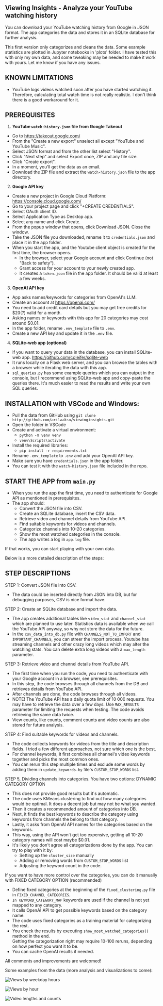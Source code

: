 ## Viewing Insights - Analyze your YouTube watching history

You can download your YouTube watching history from Google in JSON format.
The app categories the data and stores it in an SQLite database for further analysis.

This first version only categorizes and cleans the data. Some example statistics are plotted in Jupyter notebooks in 'plots' folder.
I have tested this with only my own data, and some tweaking may be needed to make it work with yours. Let me know if you have any issues.

## KNOWN LIMITATIONS
- YouTube logs videos watched soon after you have started watching it. Therefore, calculating total watch time is not really realistic. I don't think there is a good workaround for it.


## PREREQUISITES
1. **YouTube `watch-history.json` file from Google Takeout**
  - Go to https://takeout.google.com/
  - From the "Create a new export" unselect all except "YouTube and YouTube Music".
  - Select JSON format and from the other list select "History".
  - Click "Next step" and select Export once, ZIP and any file size.
  - Click "Create export".
  - In a moment, you'll get the data as an email. 
  - Download the ZIP file and extract the `watch-history.json` file to the app directory.

2. **Google API key**
  - Create a new project in Google Cloud Platform: https://console.cloud.google.com/
  - Go to your project page and click "+CREATE CREDENTIALS".
  - Select OAuth client ID.
  - Select Application Type as Desktop app.
  - Select any name and click Create.
  - From the popup window that opens, click Download JSON. Close the window.
  - Take the JSON file you downloaded, rename it to `credentials.json` and place it in the app folder.
  - When you start the app, and the Youtube client object is created for the first time, the browser opens. 
    - In the browser, select your Google account and click Continue (not "Back to safety"). 
    - Grant access for your account to your newly created app.
    - It creates a `token.json` file in the app folder. It should be valid at least a few weeks.

3. **OpenAI API key**
  - App asks names/keywords for categories from OpenAI's LLM. 
  - Create an account at https://openai.com/
  - You need to add credit card details but you may get free credits for $20(?) valid for a month.
  - Asking names or keywords with this app for 20 categories may cost around $0.01.
  - In the app folder, rename `.env_template` file to `.env`.
  - Create a new API key and update it in the `.env` file. 

4. **SQLite-web app (optional)**
  - If you want to query your data in the database, you can install SQLite-web app. https://github.com/coleifer/sqlite-web
  - It runs locally on a Flask web server, and you can browse the tables with a browser while iterating the data with this app. 
  - `sql_queries.py` has some example queries which you can output in the console, but I recommend 
    using SQLite-web app and copy-paste the queries there. It's much easier to read the results and write your own SQL queries.


## INSTALLATION with VSCode and Windows:
  - Pull the data from GitHub using `git clone http://github.com/arilaakso/viewinginsights.git`
  - Open the folder in VSCode
  - Create and activate a virtual environment:
    - `python -m venv venv`
    - `venv\Scripts\activate`
  - Install the required libraries:
    - `pip install -r requirements.txt`
  - Rename `.env_template` to `.env` and add your OpenAI API key.
  - Make sure you have `credentials.json` in the app folder.
  - You can test it with the `watch-history.json` file included in the repo.
  
## START THE APP from `main.py`
  - When you run the app the first time, you need to authenticate for Google API as mentioned in prerequisites.
  - The app should:
    - Convert the JSON file into CSV.
    - Create an SQLite database, insert the CSV data.
    - Retrieve video and channel details from YouTube API.
    - Find suitable keywords for videos and channels.
    - Categorize channels into 10-20 categories.
    - Show the most watched categories in the console.
    - The app writes a log in `app.log` file.

If that works, you can start playing with your own data. 

Below is a more detailed description of the steps:

## STEP DESCRIPTIONS
STEP 1: Convert JSON file into CSV.
 - The data could be inserted directly from JSON into DB, but for debugging purposes, CSV is nice format have.

STEP 2: Create an SQLite database and import the data.
 - The app creates additional tables like `video_stat` and `channel_stat` which are planned to use later. Statistics data is available when we call the YouTube API anyway, so why not store the data for the future. 
- In the `csv_data_into_db.py` file with `CHANNELS_NOT_TO_IMPORT` and `IMPORTANT_CHANNELS`, you can streer the import process. Youtube has streaming channels and other crazy long videos which may alter the watching stats. You can delete extra long videos with a `max_length` parameter.

STEP 3: Retrieve video and channel details from YouTube API.
 - The first time when you run the code, you need to authenticate with your Google account in a browser, see prerequisites.
 - In this step, the code browses through all channels from the DB and retrieves details from YouTube API.
 - After channels are done, the code browses through all videos. 
 - NOTE! The YouTube API has a daily quota limit of 10 000 requests. You may have to retrieve the data over a few days. Use `MAX_RESULTS` parameter for limiting the requests when testing. The code avoids retrieving the same data twice.
 - View counts, like counts, comment counts and video counts are also stored for future analysis.

STEP 4: Find suitable keywords for videos and channels.
 - The code collects keywords for videos from the title and description fields. I tried a few different approaches, not sure which one is the best.
 - For channel keywords, it first combines all channel's video keywords together and picks the most common ones.
 - You can rerun this step multiple times and exclude some words by adding them in `update_keywords.by` file's `CUSTOM_STOP_WORDS` list.

STEP 5, Dividing channels into categories. You have two options:
DYNAMIC CATEGORY OPTION
 - This does not provide good results but it's automatic.
 - The code uses KMeans clustering to find out how many categories would be optimal. It does a decent job but may not be what you wanted.
 - Then it creates a recommended amount of categories into DB.
 - Next, it finds the best keywords to describe the category using keywords from channels the belong to that category.
 - Lastly, it asks from OpenAI API names for the categories based on the keywords.
 - This way, using the API won't get too expensive, getting all 10-20 category names will cost maybe $0.01.
 - It's likely you don't agree all categorizations done by the app. You can try to play with it by:
   - Setting up the `cluster_size` manually 
   - Adding or removing words from `CUSTOM_STOP_WORDS` list
   - Adjusting the keyword count in the code.

If you want to have more control over the categories, you can do it manually with
FIXED CATEGORY OPTION (recommended)
 - Define fixed categories at the beginning of the `fixed_clustering.py` file in `FIXED_CHANNEL_CATEGORIES`.
 - `In KEYWORD_CATEGORY_MAP` keywords are used if the channel is not yet mapped to any category. 
 - It calls OpenAI API to get possible keywords based on the category name.
 - The code uses fixed categories as a training material for categorizing the rest.
 - You check the results by executing `show_most_watched_categories()` method in the end.  
   Getting the categorization right may require 10-100 reruns, depending on how perfect you want it to be.
 - You can cache OpenAI results if needed.

All comments and improvements are welcomed!

Some examples from the data (more analysis and visualizations to come):

![Views by weekday hours](images/views_by_weekday_hours.png?raw=true)

![Views by hour](images/views_by_hour.png?raw=true)

![Video lengths and counts](images/video_lengths.png?raw=true)